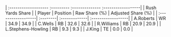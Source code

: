 | :------------------- :--------- :-------------- :------------------|
|                          Rush Yards Share                          |
| Player             | Position | Raw Share (%) | Adjusted Share (%) |
| :------------------| :--------| :-------------| :------------------|
| A.Roberts          | WR       | 34.9          | 34.9               |
| C.Wells            | RB       | 32.6          | 32.6               |
| R.Williams         | RB       | 20.9          | 20.9               |
| L.Stephens-Howling | RB       | 9.3           | 9.3                |
| J.King             | TE       | 0.0           | 0.0                |